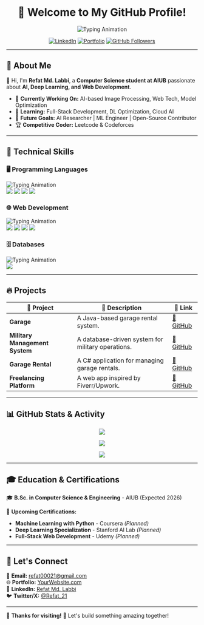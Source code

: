 <h1 align="center">🚀 Welcome to My GitHub Profile!</h1>

<p align="center">
  <img src="https://readme-typing-svg.herokuapp.com?font=Fira+Code&weight=600&size=22&pause=1000&color=08F7FE&center=true&width=600&lines=Hi,+I'm+Refat+Md.+Labbi!;AI+%7C+Deep+Learning+%7C+Web+Tech;Exploring+ML%2C+DL%2C+and+Full-Stack+Dev" alt="Typing Animation">
</p>

<p align="center">
  <a href="https://www.linkedin.com/in/refatlabbi"><img src="https://img.shields.io/badge/LinkedIn-Refat%20Md.%20Labbi-blue?logo=linkedin" alt="LinkedIn"></a>
  <a href="YOUR_PORTFOLIO_URL"><img src="https://img.shields.io/badge/Portfolio-MyWebsite-green?logo=google-chrome" alt="Portfolio"></a>
  <a href="https://github.com/BlazeDashX"><img src="https://img.shields.io/github/followers/YOUR_GITHUB?logo=github" alt="GitHub Followers"></a>
</p>

---

## 🚀 **About Me**  
👋 Hi, I'm **Refat Md. Labbi**, a **Computer Science student at AIUB** passionate about **AI, Deep Learning, and Web Development**.  
- 🔭 **Currently Working On:** AI-based Image Processing, Web Tech, Model Optimization  
- 🌱 **Learning:** Full-Stack Development, DL Optimization, Cloud AI  
- 🎯 **Future Goals:** AI Researcher | ML Engineer | Open-Source Contributor  
- 🏆 **Competitive Coder:** Leetcode & Codeforces  

---

## 🚀 **Technical Skills**  

### 🖥️ **Programming Languages**  
<p align="left">
  <img src="https://readme-typing-svg.herokuapp.com?font=Fira+Code&pause=1000&color=F7B93E&width=435&lines=Programming+Languages%3A" alt="Typing Animation" />
  <br>
  <img src="https://img.shields.io/badge/C++-00599C?style=for-the-badge&logo=c%2B%2B&logoColor=white">
  <img src="https://img.shields.io/badge/Java-ED8B00?style=for-the-badge&logo=java&logoColor=white">
  <img src="https://img.shields.io/badge/C%23-239120?style=for-the-badge&logo=c-sharp&logoColor=white">
  <img src="https://img.shields.io/badge/Python-3776AB?style=for-the-badge&logo=python&logoColor=white">
</p>

### 🌐 **Web Development**  
<p align="left">
  <img src="https://readme-typing-svg.herokuapp.com?font=Fira+Code&pause=1000&color=F7B93E&width=435&lines=Web+Development%3A" alt="Typing Animation" />
  <br>
  <img src="https://img.shields.io/badge/HTML5-E34F26?style=for-the-badge&logo=html5&logoColor=white">
  <img src="https://img.shields.io/badge/CSS3-1572B6?style=for-the-badge&logo=css3&logoColor=white">
  <img src="https://img.shields.io/badge/PHP-777BB4?style=for-the-badge&logo=php&logoColor=white">
  <img src="https://img.shields.io/badge/JavaScript-F7DF1E?style=for-the-badge&logo=javascript&logoColor=black">
</p>

### 🗄️ **Databases**  
<p align="left">
  <img src="https://readme-typing-svg.herokuapp.com?font=Fira+Code&pause=1000&color=F7B93E&width=435&lines=Databases%3A" alt="Typing Animation" />
  <br>
  <img src="https://img.shields.io/badge/MySQL-005C84?style=for-the-badge&logo=mysql&logoColor=white">
</p>



---

## 🔥 **Projects**  
| 🚀 Project | 📝 Description | 🔗 Link |
|------------|--------------|--------|
| **Garage** | A Java-based garage rental system. | [🔗 GitHub](#) |
| **Military Management System** | A database-driven system for military operations. | [🔗 GitHub](#) |
| **Garage Rental** | A C# application for managing garage rentals. | [🔗 GitHub](#) |
| **Freelancing Platform** | A web app inspired by Fiverr/Upwork. | [🔗 GitHub](https://github.com/lut-ful/web-tech-lab-work) |


---

## 📊 **GitHub Stats & Activity**  
<p align="center">
  <img src="https://github-readme-streak-stats.herokuapp.com?user=BlazeDashX&theme=radical&hide_border=true&date_format=M%20j%5B%2C%20Y%5D">
</p>

<p align="center">
  <img src="https://github-readme-stats.vercel.app/api?username=BlazeDashX&show_icons=true&theme=algolia&hide_border=true">
</p>

<p align="center">
  <img src="https://github-readme-stats.vercel.app/api/top-langs/?username=BlazeDashX&layout=compact&theme=algolia&hide_border=true">
</p>

---

## 🎓 **Education & Certifications**  
🎓 **B.Sc. in Computer Science & Engineering** - AIUB (Expected 2026)  

📌 **Upcoming Certifications:**  
- **Machine Learning with Python** - Coursera *(Planned)*  
- **Deep Learning Specialization** - Stanford AI Lab *(Planned)*  
- **Full-Stack Web Development** - Udemy *(Planned)*  


---

## 🤝 **Let's Connect**  
📧 **Email:** [refat00021@gmail.com](mailto:refat00021@gmail.com)  
🌐 **Portfolio:** [YourWebsite.com](#)  
💼 **LinkedIn:** [Refat Md. Labbi](https://www.linkedin.com/in/refatlabbi)  
🐦 **Twitter/X:** [@Refat_21](https://x.com/Refat_21)  

---

🎉 **Thanks for visiting!** 🚀 Let's build something amazing together!  
